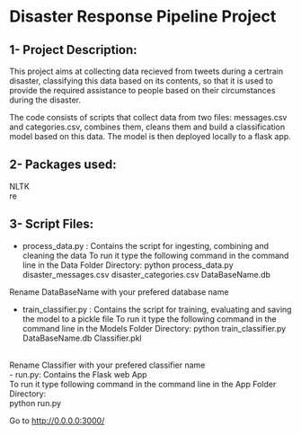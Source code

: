 # Disaster Response Pipeline Project

## 1- Project Description:
This project aims at collecting data recieved from tweets during a certrain disaster, classifying this data based on its contents,
so that it is used to provide the required assistance to people based on their circumstances during the disaster.

The code consists of scripts that collect data from two files: messages.csv and categories.csv, combines them,
cleans them and build a classification model based on this data. The model is then deployed locally to a flask app.

## 2- Packages used:

NLTK <br>
re

## 3- Script Files:

- process_data.py : Contains the script for ingesting, combining and cleaning the data
 To run it type the following command in the command line in the Data Folder Directory:
 python process_data.py disaster_messages.csv disaster_categories.csv DataBaseName.db 
 
 Rename DataBaseName with your prefered database name

- train_classifier.py : Contains the script for training, evaluating and saving the model to a pickle file
 To run it type the following command in the command line in the Models Folder Directory:
  python train_classifier.py DataBaseName.db  Classifier.pkl 
 <br>
 Rename Classifier with your prefered classifier name
<br>
- run.py: Contains the Flask web App
<br>
To run it type following command in the command line in the App Folder Directory:
<br>
python run.py

Go to http://0.0.0.0:3000/
